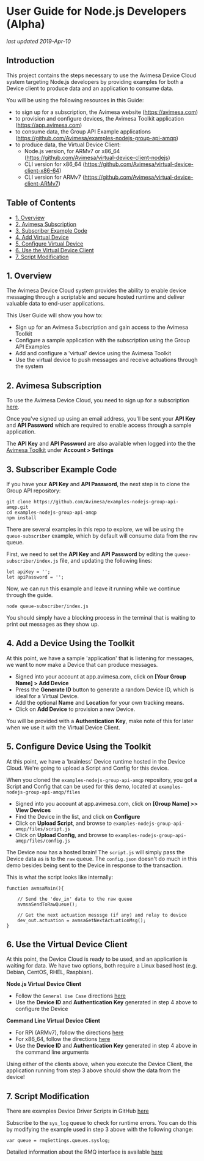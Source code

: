 # User Guide for Node.js Developers (Alpha)
*last updated 2019-Apr-10*




## Introduction

This project contains the steps necessary to use the Avimesa Device Cloud system targeting Node.js developers by providing examples for both a Device client to produce data and an application to consume data.

You will be using the following resources in this Guide:
- to sign up for a subscription, the Avimesa website (https://avimesa.com)
- to provision and configure devices, the Avimesa Toolkit application (https://app.avimesa.com)
- to consume data, the Group API Example applications (https://github.com/Avimesa/examples-nodejs-group-api-amqp) 
- to produce data, the Virtual Device Client:
    - Node.js version, for ARMv7 or x86_64 (https://github.com/Avimesa/virtual-device-client-nodejs) 
    - CLI version for x86_64 (https://github.com/Avimesa/virtual-device-client-x86-64)
    - CLI version for ARMv7 (https://github.com/Avimesa/virtual-device-client-ARMv7)

<a id="toc"></a>
## Table of Contents
- [1. Overview](#1.-overview)
- [2. Avimesa Subscription](#2.-subscription)
- [3. Subscriber Example Code](#3.-example-subscriber)
- [4. Add Virtual Device](#4.-add-device)
- [5. Configure Virtual Device](#5.-configure-device)
- [6. Use the Virtual Device Client](#6.-virtual-device)
- [7. Script Modification](#6.-scripts)






<a id="1.-overview"></a>
## 1. Overview

The Avimesa Device Cloud system provides the ability to enable device messaging through a scriptable and secure hosted runtime and deliver valuable data to end-user applications.

This User Guide will show you how to:
- Sign up for an Avimesa Subscription and gain access to the Avimesa Toolkit
- Configure a sample application with the subscription using the Group API Examples 
- Add and configure a 'virtual' device using the Avimesa Toolkit
- Use the virtual device to push messages and receive actuations through the system







<a id="2.-subscription"></a>
## 2. Avimesa Subscription

To use the Avimesa Device Cloud, you need to sign up for a subscription [here](https://avimesa.com/device-cloud/).

Once you've signed up using an email address, you'll be sent your **API Key** and **API Password** which are required to enable access through a sample application.

The **API Key** and **API Password** are also available when logged into the the [Avimesa Toolkit](https://app.avimesa.com) under **Account > Settings**








<a id="3.-example-subscriber"></a>
## 3. Subscriber Example Code

If you have your **API Key** and **API Password**, the next step is to clone the Group API repository:

```
git clone https://github.com/Avimesa/examples-nodejs-group-api-amqp.git
cd examples-nodejs-group-api-amqp
npm install
``` 

There are several examples in this repo to explore, we wil be using the `queue-subscriber` example, which by default will consume data from the `raw` queue.

First, we need to set the **API Key** and **API Password** by editing the `queue-subscriber/index.js` file, and updating the following lines:

```
let apiKey = '';
let apiPassword = '';
```

Now, we can run this example and leave it running while we continue through the guide.

```
node queue-subscriber/index.js
```

You should simply have a blocking process in the terminal that is waiting to print out messages as they show up.






<a id="4.-add-device"></a>
## 4. Add a Device Using the Toolkit

At this point, we have a sample 'application' that is listening for messages, we want to now make a Device that can produce messages.  

- Signed into your account at app.avimesa.com, click on **[Your Group Name] > Add Device**
- Press the **Generate ID** button to generate a random Device ID, which is ideal for a Virtual Device.
- Add the optional **Name** and **Location** for your own tracking means.
- Click on **Add Device** to provision a new Device.

You will be provided with a **Authentication Key**, make note of this for later when we use it with the Virtual Device Client.







<a id="5.-config-device"></a>
## 5. Configure Device Using the Toolkit

At this point, we have a 'brainless' Device runtime hosted in the Device Cloud.  We're going to upload a Script and Config for this device.

When you cloned the `examples-nodejs-group-api-amqp` repository, you got a Script and Config that can be used for this demo, located at `examples-nodejs-group-api-amqp/files`

- Signed into you account at app.avimesa.com, click on **[Group Name] >> View Devices**
- Find the Device in the list, and click on **Configure**
- Click on **Upload Script**, and browse to `examples-nodejs-group-api-amqp/files/script.js`
- Click on **Upload Config**, and browse to `examples-nodejs-group-api-amqp/files/config.js`

The Device now has a hosted brain!  The `script.js` will simply pass the Device data as is to the `raw` queue.  The `config.json` doesn't do much in this demo besides being sent to the Device in response to the transaction.

This is what the script looks like internally:

```
function avmsaMain(){

	// Send the 'dev_in' data to the raw queue
	avmsaSendToRawQueue();

	// Get the next actuation messsge (if any) and relay to device
	dev_out.actuation = avmsaGetNextActuationMsg();
}
```


<a id="6.-virtual-device"></a>
## 6. Use the Virtual Device Client

At this point, the Device Cloud is ready to be used, and an application is waiting for data.  We have two options, both require a Linux based host (e.g. Debian, CentOS, RHEL, Raspbian).

**Node.js Virtual Device Client**

- Follow the `General Use Case` directions [here](https://github.com/Avimesa/virtual-device-client-nodejs#41-general-use-case)
- Use the **Device ID** and **Authentication Key** generated in step 4 above to configure the Device

**Command Line Virtual Device Client**

- For RPi (ARMv7), follow the directions [here](https://github.com/Avimesa/virtual-device-client-ARMv7)
- For x86_64, follow the directions [here](https://github.com/Avimesa/virtual-device-client-x86-64)
- Use the **Device ID** and **Authentication Key** generated in step 4 above in the command line arguments

Using either of the clients above, when you execute the Device Client, the application running from step 3 above should show the data from the device!





<a id="7.-scripts"></a>
## 7. Script Modification

There are examples Device Driver Scripts in GitHub [here](https://github.com/Avimesa/device-driver-scripts)

Subscribe to the `sys_log` queue to check for runtime errors.  You can do this by modifying the example used in step 3 above with the following change:

```
var queue = rmqSettings.queues.syslog;
```

Detailed information about the RMQ interface is available [here](https://github.com/Avimesa/user-guide-group-api-amqp)



